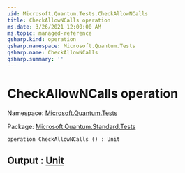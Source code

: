 ```yaml
---
uid: Microsoft.Quantum.Tests.CheckAllowNCalls
title: CheckAllowNCalls operation
ms.date: 3/26/2021 12:00:00 AM
ms.topic: managed-reference
qsharp.kind: operation
qsharp.namespace: Microsoft.Quantum.Tests
qsharp.name: CheckAllowNCalls
qsharp.summary: ''
---
```


# CheckAllowNCalls operation

Namespace: [Microsoft.Quantum.Tests](xref:Microsoft.Quantum.Tests)

Package: [Microsoft.Quantum.Standard.Tests](https://nuget.org/packages/Microsoft.Quantum.Standard.Tests)




```qsharp
operation CheckAllowNCalls () : Unit
```


## Output : [Unit](xref:microsoft.quantum.lang-ref.unit)

